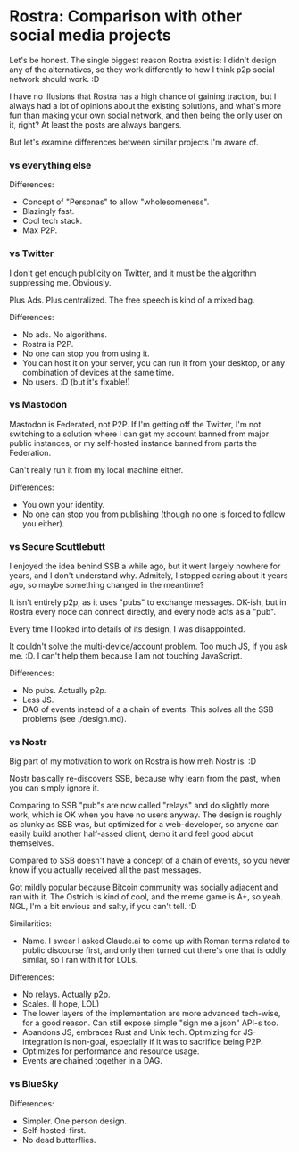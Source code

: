 # Rostra: Comparison with other social media projects

Let's be honest. The single biggest reason Rostra exist is: I didn't
design any of the alternatives, so they work differently to how I think
p2p social network should work. :D

I have no illusions that Rostra has a high chance of gaining traction,
but I always had a lot of opinions about the existing solutions, and
what's more fun than making your own social network, and then being
the only user on it, right? At least the posts are always bangers.


But let's examine differences between similar projects I'm aware of.

### vs everything else

Differences:

* Concept of "Personas" to allow "wholesomeness".
* Blazingly fast.
* Cool tech stack.
* Max P2P.

### vs Twitter

I don't get enough publicity on Twitter, and it must be the algorithm
suppressing me. Obviously.

Plus Ads. Plus centralized. The free speech is kind of a mixed bag.

Differences:

* No ads. No algorithms.
* Rostra is P2P.
* No one can stop you from using it.
* You can host it on your server, you can run it from your desktop, or
  any combination of devices at the same time.
* No users. :D (but it's fixable!)

### vs Mastodon

Mastodon is Federated, not P2P. If I'm getting off the Twitter, I'm not
switching to a solution where I can get my account banned from major public
instances, or my self-hosted instance banned from parts the Federation.

Can't really run it from my local machine either.

Differences:

* You own your identity.
* No one can stop you from publishing (though no one is forced to follow you
  either).

### vs Secure Scuttlebutt

I enjoyed the idea behind SSB a while ago, but it went largely nowhere for years, and I don't
understand why. Admitely, I stopped caring about it years ago, so maybe something
changed in the meantime?

It isn't entirely p2p, as it uses "pubs" to exchange messages. OK-ish, but
in Rostra every node can connect directly, and every node acts as a "pub".

Every time I looked into details of its design, I was disappointed.

It couldn't solve the multi-device/account problem. Too much JS, if you ask me. :D.
I can't help them because I am not touching JavaScript.


Differences:

* No pubs. Actually p2p.
* Less JS.
* DAG of events instead of a a chain of events. This solves all the SSB problems (see ./design.md).

### vs Nostr

Big part of my motivation to work on Rostra is how meh Nostr is. :D

Nostr basically re-discovers SSB, because why learn from the past, when
you can simply ignore it.

Comparing to SSB "pub"s are now called "relays" and do slightly more work,
which is OK when you have no users anyway. The design is roughly as clunky as SSB was,
but optimized for a web-developer, so anyone can easily build another half-assed
client, demo it and feel good about themselves.

Compared to SSB doesn't have a concept of a chain of events, so you never know
if you actually received all the past messages.

Got mildly popular because Bitcoin community was socially adjacent and ran with it.
The Ostrich is kind of cool, and the meme game is A+, so yeah. NGL, I'm a bit envious and salty,
if you can't tell. :D


Similarities:

* Name. I swear I asked Claude.ai to come up with Roman terms related to public discourse first,
  and only then turned out there's one that is oddly similar, so I ran with it for LOLs.

Differences:

* No relays. Actually p2p.
* Scales. (I hope, LOL)
* The lower layers of the implementation are more advanced tech-wise, for a good reason.
  Can still expose simple "sign me a json" API-s too.
* Abandons JS, embraces Rust and Unix tech. Optimizing for JS-integration is non-goal,
  especially if it was to sacrifice being P2P.
* Optimizes for performance and resource usage.
* Events are chained together in a DAG.


### vs BlueSky

Differences:

* Simpler. One person design.
* Self-hosted-first.
* No dead butterflies.
